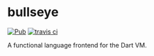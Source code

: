 # bullseye
[![Pub](https://img.shields.io/pub/v/bullseye_lang.svg)](https://pub.dartlang.org/packages/bullseye_lang)
[![travis ci](https://travis-ci.org/thosakwe/bullseye.svg)](https://travis-ci.org/thosakwe/bullseye)

A functional language frontend for the Dart VM.